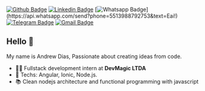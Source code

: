 [![Github Badge](https://img.shields.io/badge/-Github-000?style=flat-square&logo=Github&logoColor=white&link=https://github.com/AndrewDiass)](https://github.com/AndrewDiass)
[![Linkedin Badge](https://img.shields.io/badge/-LinkedIn-blue?style=flat-square&logo=Linkedin&logoColor=white&link=https://www.linkedin.com/in/andrewdiass/)](https://www.linkedin.com/in/andrewdiass/)
[![Whatsapp Badge](https://img.shields.io/badge/-Whatsapp-4CA143?style=flat-square&labelColor=4CA143&logo=whatsapp&logoColor=white&link=https://api.whatsapp.com/send?phone=5513988792753&text=Eai!)](https://api.whatsapp.com/send?phone=5513988792753&text=Eai!)
[![Telegram Badge](https://img.shields.io/badge/-Telegram-1ca0f1?style=flat-square&labelColor=1ca0f1&logo=telegram&logoColor=white&link=https://t.me/andrewdiass)](https://t.me/andrewdiass)
[![Gmail Badge](https://img.shields.io/badge/-Gmail-c14438?style=flat-square&logo=Gmail&logoColor=white&link=mailto:montes967@gmail.com)](mailto:montes967@gmail.com)

## Hello 👋

My name is Andrew Dias, Passionate about creating ideas from code.

- :office_worker: Fullstack development intern at **DevMagic LTDA**
- :blue_heart: Techs: Angular, Ionic, Node.js.
- :books: Clean nodejs architecture and functional programming with javascript

